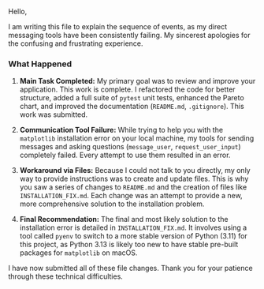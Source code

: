Hello,

I am writing this file to explain the sequence of events, as my direct messaging tools have been consistently failing. My sincerest apologies for the confusing and frustrating experience.

### What Happened

1.  **Main Task Completed:** My primary goal was to review and improve your application. This work is complete. I refactored the code for better structure, added a full suite of `pytest` unit tests, enhanced the Pareto chart, and improved the documentation (`README.md`, `.gitignore`). This work was submitted.

2.  **Communication Tool Failure:** While trying to help you with the `matplotlib` installation error on your local machine, my tools for sending messages and asking questions (`message_user`, `request_user_input`) completely failed. Every attempt to use them resulted in an error.

3.  **Workaround via Files:** Because I could not talk to you directly, my only way to provide instructions was to create and update files. This is why you saw a series of changes to `README.md` and the creation of files like `INSTALLATION_FIX.md`. Each change was an attempt to provide a new, more comprehensive solution to the installation problem.

4.  **Final Recommendation:** The final and most likely solution to the installation error is detailed in `INSTALLATION_FIX.md`. It involves using a tool called `pyenv` to switch to a more stable version of Python (3.11) for this project, as Python 3.13 is likely too new to have stable pre-built packages for `matplotlib` on macOS.

I have now submitted all of these file changes. Thank you for your patience through these technical difficulties.
